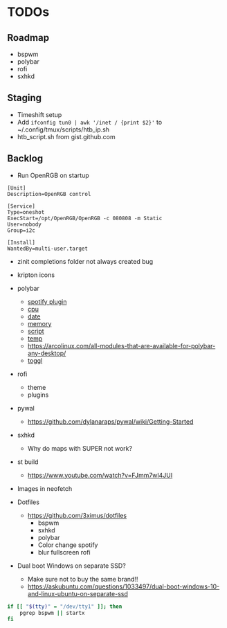 # TODOs

## Roadmap

- bspwm
- polybar
- rofi
- sxhkd

## Staging

- Timeshift setup
- Add `ifconfig tun0 | awk '/inet / {print $2}'` to ~/.config/tmux/scripts/htb_ip.sh
- htb_script.sh from gist.github.com

## Backlog

- Run OpenRGB on startup

```
[Unit]
Description=OpenRGB control

[Service]
Type=oneshot
ExecStart=/opt/OpenRGB/OpenRGB -c 080808 -m Static
User=nobody
Group=i2c

[Install]
WantedBy=multi-user.target
```

- zinit completions folder not always created bug

- kripton icons

- polybar
    * [spotify plugin](https://github.com/Jvanrhijn/polybar-spotify)
    * [cpu](https://github.com/polybar/polybar/wiki/Module:-cpu)
    * [date](https://github.com/polybar/polybar/wiki/Module:-date)
    * [memory](https://github.com/polybar/polybar/wiki/Module:-memory)
    * [script](https://github.com/polybar/polybar/wiki/Module:-script)
    * [temp](https://github.com/polybar/polybar/wiki/Module:-temperature)
    * https://arcolinux.com/all-modules-that-are-available-for-polybar-any-desktop/
    * [toggl](https://github.com/jduar/toggl_tools)

- rofi
    * theme
    * plugins

- pywal
    * https://github.com/dylanaraps/pywal/wiki/Getting-Started

- sxhkd
    * Why do maps with SUPER not work?

- st build
    * https://www.youtube.com/watch?v=FJmm7wl4JUI

- Images in neofetch

- Dotfiles
    * https://github.com/3ximus/dotfiles
        + bspwm
        + sxhkd
        + polybar
        + Color change spotify
        + blur fullscreen rofi

- Dual boot Windows on separate SSD?
    * Make sure not to buy the same brand!!
    * https://askubuntu.com/questions/1033497/dual-boot-windows-10-and-linux-ubuntu-on-separate-ssd

```bash
if [[ "$(tty)" = "/dev/tty1" ]]; then
    pgrep bspwm || startx
fi
```
